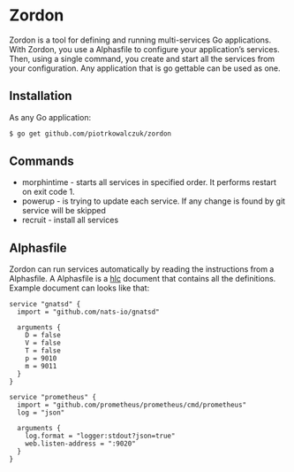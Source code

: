 # Zordon
Zordon is a tool for defining and running multi-services Go applications.
With Zordon, you use a Alphasfile to configure your application’s services.
Then, using a single command, you create and start all the services from your configuration.
Any application that is go gettable can be used as one.

## Installation
As any Go application:

```bash
$ go get github.com/piotrkowalczuk/zordon
```


## Commands

* morphintime - starts all services in specified order. It performs restart on exit code 1.
* powerup - is trying to update each service. If any change is found by git service will be skipped
* recruit - install all services

## Alphasfile
Zordon can run services automatically by reading the instructions from a Alphasfile.
A Alphasfile is a [hlc](https://github.com/hashicorp/hcl) document that contains all the definitions.
Example document can looks like that:

```hlc
service "gnatsd" {
  import = "github.com/nats-io/gnatsd"

  arguments {
    D = false
    V = false
    T = false
    p = 9010
    m = 9011
  }
}

service "prometheus" {
  import = "github.com/prometheus/prometheus/cmd/prometheus"
  log = "json"

  arguments {
    log.format = "logger:stdout?json=true"
    web.listen-address = ":9020"
  }
}

```

